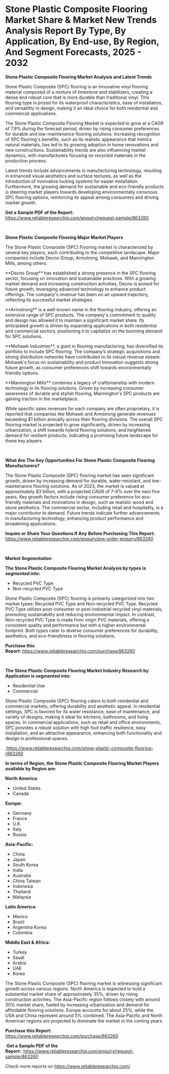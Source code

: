 <p><h1>Stone Plastic Composite Flooring Market Share & Market New Trends Analysis Report By Type, By Application, By End-use, By Region, And Segment Forecasts, 2025 - 2032</h1></p><p><strong>Stone Plastic Composite Flooring Market Analysis and Latest Trends</strong></p>
<p><p>Stone Plastic Composite (SPC) flooring is an innovative vinyl flooring material composed of a mixture of limestone and stabilizers, creating a dense and robust core that is more durable than traditional vinyl. This flooring type is prized for its waterproof characteristics, ease of installation, and versatility in design, making it an ideal choice for both residential and commercial applications. </p><p>The Stone Plastic Composite Flooring Market is expected to grow at a CAGR of 7.9% during the forecast period, driven by rising consumer preferences for durable and low-maintenance flooring solutions. Increasing recognition of SPC flooring's benefits, such as its realistic appearance that mimics natural materials, has led to its growing adoption in home renovations and new constructions. Sustainability trends are also influencing market dynamics, with manufacturers focusing on recycled materials in the production process. </p><p>Latest trends include advancements in manufacturing technology, resulting in enhanced visual aesthetics and surface textures, as well as the introduction of innovative locking systems for easier installation. Furthermore, the growing demand for sustainable and eco-friendly products is steering market players towards developing environmentally conscious SPC flooring options, reinforcing its appeal among consumers and driving market growth.</p></p>
<p><strong>Get a Sample PDF of the Report:&nbsp;</strong> <a href="https://www.reliableresearchiq.com/enquiry/request-sample/863260?utm_campaign=1896&utm_medium=2&utm_source=Github&utm_content=ia&utm_term=28022025&utm_id=stone-plastic-composite-flooring">https://www.reliableresearchiq.com/enquiry/request-sample/863260</a></p>
<p>&nbsp;</p>
<p><strong>Stone Plastic Composite Flooring Major Market Players</strong></p>
<p><p>The Stone Plastic Composite (SPC) Flooring market is characterized by several key players, each contributing to the competitive landscape. Major companies include Decno Group, Armstrong, Mohawk, and Mannington Mills, among others.</p><p>**Decno Group** has established a strong presence in the SPC flooring sector, focusing on innovation and sustainable practices. With a growing market demand and increasing construction activities, Decno is poised for future growth, leveraging advanced technology to enhance product offerings. The company's revenue has been on an upward trajectory, reflecting its successful market strategies.</p><p>**Armstrong** is a well-known name in the flooring industry, offering an extensive range of SPC products. The company's commitment to quality and design has allowed it to maintain a significant market share. Its anticipated growth is driven by expanding applications in both residential and commercial sectors, positioning it to capitalize on the booming demand for SPC solutions.</p><p>**Mohawk Industries**, a giant in flooring manufacturing, has diversified its portfolio to include SPC flooring. The company’s strategic acquisitions and strong distribution networks have contributed to its robust revenue stream. Mohawk's focus on sustainability and product innovation suggests strong future growth, as consumer preferences shift towards environmentally friendly options.</p><p>**Mannington Mills** combines a legacy of craftsmanship with modern technology in its flooring solutions. Driven by increasing consumer awareness of durable and stylish flooring, Mannington's SPC products are gaining traction in the marketplace.</p><p>While specific sales revenues for each company are often proprietary, it is reported that companies like Mohawk and Armstrong generate revenues exceeding $1 billion annually across their flooring divisions. The overall SPC flooring market is projected to grow significantly, driven by increasing urbanization, a shift towards hybrid flooring solutions, and heightened demand for resilient products, indicating a promising future landscape for these key players.</p></p>
<p>&nbsp;</p>
<p><strong>What Are The Key Opportunities For Stone Plastic Composite Flooring Manufacturers?</strong></p>
<p><p>The Stone Plastic Composite (SPC) flooring market has seen significant growth, driven by increasing demand for durable, water-resistant, and low-maintenance flooring solutions. As of 2023, the market is valued at approximately $3 billion, with a projected CAGR of 7-9% over the next five years. Key growth factors include rising consumer preference for eco-friendly materials and innovations in design, such as realistic wood and stone aesthetics. The commercial sector, including retail and hospitality, is a major contributor to demand. Future trends indicate further advancements in manufacturing technology, enhancing product performance and broadening applications.</p></p>
<p><strong>Inquire or Share Your Questions If Any Before Purchasing This Report:</strong> <a href="https://www.reliableresearchiq.com/enquiry/pre-order-enquiry/863260?utm_campaign=1896&utm_medium=2&utm_source=Github&utm_content=ia&utm_term=28022025&utm_id=stone-plastic-composite-flooring">https://www.reliableresearchiq.com/enquiry/pre-order-enquiry/863260</a></p>
<p>&nbsp;</p>
<p><strong>Market Segmentation</strong></p>
<p><strong>The Stone Plastic Composite Flooring Market Analysis by types is segmented into:</strong></p>
<p><ul><li>Recycled PVC Type</li><li>Non-recycled PVC Type</li></ul></p>
<p><p>Stone Plastic Composite (SPC) flooring is primarily categorized into two market types: Recycled PVC Type and Non-recycled PVC Type. Recycled PVC Type utilizes post-consumer or post-industrial recycled vinyl materials, promoting sustainability and reducing environmental impact. In contrast, Non-recycled PVC Type is made from virgin PVC materials, offering a consistent quality and performance but with a higher environmental footprint. Both types cater to diverse consumer preferences for durability, aesthetics, and eco-friendliness in flooring solutions.</p></p>
<p><strong>Purchase this Report:&nbsp;</strong><a href="https://www.reliableresearchiq.com/purchase/863260?utm_campaign=1896&utm_medium=2&utm_source=Github&utm_content=ia&utm_term=28022025&utm_id=stone-plastic-composite-flooring">https://www.reliableresearchiq.com/purchase/863260</a></p>
<p>&nbsp;</p>
<p><strong>The Stone Plastic Composite Flooring Market Industry Research by Application is segmented into:</strong></p>
<p><ul><li>Residential Use</li><li>Commercial</li></ul></p>
<p><p>Stone Plastic Composite (SPC) flooring caters to both residential and commercial markets, offering durability and aesthetic appeal. In residential settings, SPC is favored for its water resistance, ease of maintenance, and variety of designs, making it ideal for kitchens, bathrooms, and living spaces. In commercial applications, such as retail and office environments, SPC provides a robust solution with high foot traffic resilience, easy installation, and an attractive appearance, enhancing both functionality and design in professional spaces.</p></p>
<p><a href="https://www.reliableresearchiq.com/stone-plastic-composite-flooring-r863260?utm_campaign=1896&utm_medium=2&utm_source=Github&utm_content=ia&utm_term=28022025&utm_id=stone-plastic-composite-flooring">&nbsp;https://www.reliableresearchiq.com/stone-plastic-composite-flooring-r863260</a></p>
<p><strong>In terms of Region, the Stone Plastic Composite Flooring Market Players available by Region are:</strong></p>
<p>
    <p> <strong> North America: </strong>
        <ul>
            <li>United States</li>
            <li>Canada</li>
        </ul>
        </p> 
    <p> <strong> Europe: </strong>
        <ul>
            <li>Germany</li>
            <li>France</li>
            <li>U.K.</li>
            <li>Italy</li>
            <li>Russia</li>
        </ul>
        </p> 
    <p> <strong> Asia-Pacific: </strong>
        <ul>
            <li>China</li>
            <li>Japan</li>
            <li>South Korea</li>
            <li>India</li>
            <li>Australia</li>
            <li>China Taiwan</li>
            <li>Indonesia</li>
            <li>Thailand</li>
            <li>Malaysia</li>
        </ul>
        </p> 
    <p> <strong> Latin America: </strong>
        <ul>
            <li>Mexico</li>
            <li>Brazil</li>
            <li>Argentina Korea</li>
            <li>Colombia</li>
        </ul>
        </p> 
    <p> <strong> Middle East & Africa: </strong>
        <ul>
            <li>Turkey</li>
            <li>Saudi</li>
            <li>Arabia</li>
            <li>UAE</li>
            <li>Korea</li>
        </ul>
    </p>
    </p>
<p><p>The Stone Plastic Composite (SPC) flooring market is witnessing significant growth across various regions. North America is expected to hold a substantial market share of approximately 35%, driven by rising construction activities. The Asia-Pacific region follows closely with around 30% market share, fueled by increasing urbanization and demand for affordable flooring solutions. Europe accounts for about 25%, while the USA and China represent around 5% combined. The Asia-Pacific and North American regions are projected to dominate the market in the coming years.</p></p>
<p><strong>Purchase this Report: </strong><a href="https://www.reliableresearchiq.com/purchase/863260?utm_campaign=1896&utm_medium=2&utm_source=Github&utm_content=ia&utm_term=28022025&utm_id=stone-plastic-composite-flooring">https://www.reliableresearchiq.com/purchase/863260</a></p>
<p>&nbsp;<strong>Get a Sample PDF of the Report:&nbsp;&nbsp;</strong><a href="https://www.reliableresearchiq.com/enquiry/request-sample/863260?utm_campaign=1896&utm_medium=2&utm_source=Github&utm_content=ia&utm_term=28022025&utm_id=stone-plastic-composite-flooring">https://www.reliableresearchiq.com/enquiry/request-sample/863260</a></p>
<p><strong></strong></p>
<p>Check more reports on <a href="https://www.reliableresearchiq.com/?utm_campaign=1896&utm_medium=2&utm_source=Github&utm_content=ia&utm_term=28022025&utm_id=stone-plastic-composite-flooring">https://www.reliableresearchiq.com/</a></p>